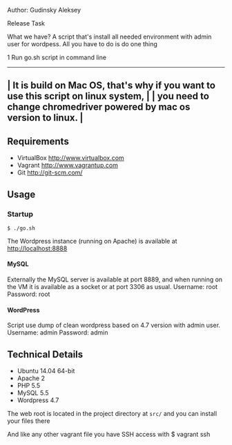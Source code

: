 
Author: Gudinsky Aleksey

Release Task

What we have? 
A script that's install all needed environment with admin user for wordpess.
All you have to do is do one thing

1 Run go.sh script in command line

-------------------------------------------------------------------------------------
| It is build on Mac OS, that's why if you want to use this script on linux system, |
| you need to change chromedriver powered by mac os version to linux. 				|
-------------------------------------------------------------------------------------

Requirements
------------
* VirtualBox <http://www.virtualbox.com>
* Vagrant <http://www.vagrantup.com>
* Git <http://git-scm.com/>

Usage
-----
### Startup
	$ ./go.sh

The Wordpress instance (running on Apache) is available at [http://localhost:8888](http://localhost:8888)

#### MySQL
Externally the MySQL server is available at port 8889, and when running on the VM it is available as a socket or at port 3306 as usual.
Username: root
Password: root

#### WordPress
Script use dump of clean wordpress based on 4.7 version with admin user.
Username: admin
Password: admin

Technical Details
-----------------
* Ubuntu 14.04 64-bit
* Apache 2
* PHP 5.5
* MySQL 5.5
* Wordpress 4.7

The web root is located in the project directory at `src/` and you can install your files there

And like any other vagrant file you have SSH access with
	$ vagrant ssh
